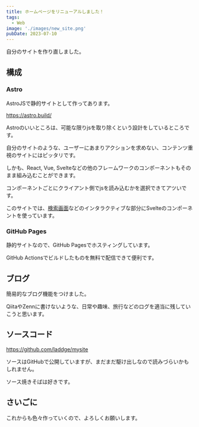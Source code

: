 ```yaml
---
title: ホームページをリニューアルしました！
tags:
  - Web
image: './images/new_site.png'
pubDate: 2023-07-10
---
```


自分のサイトを作り直しました。

## 構成

### Astro

AstroJSで静的サイトとして作ってあります。

https://astro.build/

Astroのいいところは、可能な限りjsを取り除くという設計をしているところです。

自分のサイトのような、ユーザーにあまりアクションを求めない、コンテンツ重視のサイトにはピッタリです。

しかも、React, Vue, Svelteなどの他のフレームワークのコンポーネントもそのまま組み込むことができます。

コンポーネントごとにクライアント側でjsを読み込むかを選択できてアツいです。

このサイトでは、[検索画面](/articles)などのインタラクティブな部分にSvelteのコンポーネントを使っています。

### GitHub Pages

静的サイトなので、GitHub Pagesでホスティングしています。

GitHub Actionsでビルドしたものを無料で配信できて便利です。

## ブログ

簡易的なブログ機能をつけました。

QiitaやZennに書けないような、日常や趣味、旅行などのログを適当に残していこうと思います。

## ソースコード

https://github.com/laddge/mysite

ソースはGitHubで公開していますが、まだまだ駆け出しなので読みづらいかもしれません。

ソース焼きそばは好きです。

## さいごに

これからも色々作っていくので、よろしくお願いします。
